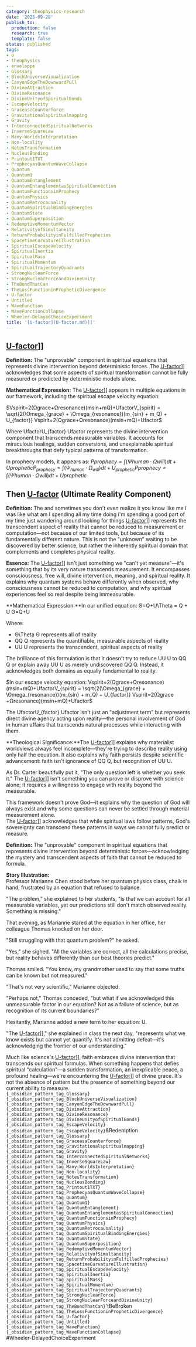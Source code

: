 ```yaml
---
category: theophysics-research
date: '2025-09-28'
publish_to:
  production: false
  research: true
  template: false
status: published
tags:
- o
- theophysics
- enveloppe
- Glossary
- BlockUniverseVisualization
- CanyonEdgeTheDownwardPull
- DivineAttraction
- DivineResonance
- DivineUnityofSpiritualBonds
- EscapeVelocity
- GraceasaCounterforce
- Gravitationalspiritualmapping
- Gravity
- InterconnectedSpiritualNetworks
- InverseSquareLaw
- Many-WorldsInterpretation
- Non-locality
- NotesTransformation
- NucleusBonding
- Printout1TXT
- ProphecyasQuantumWaveCollapse
- Quantum
- Quantum1
- QuantumEntanglement
- QuantumEntanglementasSpiritualConnection
- QuantumFunctionsinProphecy
- QuantumPhysics
- QuantumRetrocausality
- QuantumSpiritualBindingEnergies
- QuantumState
- QuantumSuperposition
- RedemptiveMomentumVector
- RelativityofSimultaneity
- ReturnProbabilityinFulfilledProphecies
- SpacetimeCurvatureIllustration
- SpiritualEscapeVelocity
- SpiritualInertia
- SpiritualMass
- SpiritualMomentum
- SpiritualTrajectoryQuadrants
- StrongNuclearForce
- StrongNuclearForceandDivineUnity
- TheBondThatCan
- TheLossFunctioninPropheticDivergence
- U-factor
- Untitled
- WaveFunction
- WaveFunctionCollapse
- Wheeler-DelayedChoiceExperiment
title: '[U-factor](U-factor.md)]]'
---
```

   
## [U-factor](../enveloppe/U-factor.md)]]   
   
**Definition:** The "unprovable" component in spiritual equations that represents divine intervention beyond deterministic forces. The [U-factor](../enveloppe/U-factor.md)]] acknowledges that some aspects of spiritual transformation cannot be fully measured or predicted by deterministic models alone.   
   
**Mathematical Expression:** The [U-factor](../enveloppe/U-factor.md)]] appears in multiple equations in our framework, including the spiritual escape velocity equation:   
   
$Vspirit=2(Ωgrace+Ωresonance)(msin+mQ)+UfactorV_{spirit} = \sqrt{2(\Omega_{grace} + \Omega_{resonance})(m_{sin} + m_Q) + U_{factor}} Vspirit​=2(Ωgrace​+Ωresonance​)(msin​+mQ​)+Ufactor​​$   
   
Where UfactorU_{factor} Ufactor​ represents the divine intervention component that transcends measurable variables. It accounts for miraculous healings, sudden conversions, and unexplainable spiritual breakthroughs that defy typical patterns of transformation.   
   
In prophecy models, it appears as: $Pprophecy=∫(Ψhuman⋅Ωwill)dt+UpropheticP_{prophecy} = \int (\Psi_{human} \cdot \Omega_{will}) dt + U_{prophetic} Pprophecy​=∫(Ψhuman​⋅Ωwill​)dt+Uprophetic​$   
## Then [U-factor](../enveloppe/U-factor.md) (Ultimate Reality Component)   
   
**Definition:** The and sometimes you don't even realize it you know like me I was like what am I spending all my time doing i'm spending a good part of my time just wandering around looking for things [U-factor](../enveloppe/U-factor.md)]] represents the transcendent aspect of reality that cannot be reduced to measurement or computation—not because of our limited tools, but because of its fundamentally different nature. This is not the "unknown" waiting to be discovered by better science, but rather the inherently spiritual domain that complements and completes physical reality.   
   
**Essence:** The [U-factor](../enveloppe/U-factor.md)]] isn't just something we "can't yet measure"—it's something that by its very nature transcends measurement. It encompasses consciousness, free will, divine intervention, meaning, and spiritual reality. It explains why quantum systems behave differently when observed, why consciousness cannot be reduced to computation, and why spiritual experiences feel so real despite being immeasurable.   
   
**Mathematical Expression:**In our unified equation: Θ=Q+U\Theta = Q + U Θ=Q+U   
   
Where:   
   
   
- Θ\Theta Θ represents all of reality   
- QQ Q represents the quantifiable, measurable aspects of reality   
- UU U represents the transcendent, spiritual aspects of reality   
   
The brilliance of this formulation is that it doesn't try to reduce UU U to QQ Q or explain away UU U as merely undiscovered QQ Q. Instead, it acknowledges both domains as equally fundamental to reality.   
   
$In our escape velocity equation: Vspirit=2(Ωgrace+Ωresonance)(msin+mQ)+UfactorV_{spirit} = \sqrt{2(\Omega_{grace} + \Omega_{resonance})(m_{sin} + m_Q) + U_{factor}} Vspirit​=2(Ωgrace​+Ωresonance​)(msin​+mQ​)+Ufactor​​$   
   
The UfactorU_{factor} Ufactor​ isn't just an "adjustment term" but represents direct divine agency acting upon reality—the personal involvement of God in human affairs that transcends natural processes while interacting with them.   
   
**Theological Significance:**The [U-factor](../enveloppe/U-factor.md)]] explains why materialist worldviews always feel incomplete—they're trying to describe reality using only half the equation. It also explains why faith persists despite scientific advancement: faith isn't ignorance of QQ Q, but recognition of UU U.   
   
As Dr. Carter beautifully put it, "The only question left is whether you seek it." The [U-factor](../enveloppe/U-factor.md)]] isn't something you can prove or disprove with science alone; it requires a willingness to engage with reality beyond the measurable.   
   
This framework doesn't prove God—it explains why the question of God will always exist and why some questions can never be settled through material measurement alone.   
The [U-factor](../enveloppe/U-factor.md)]] acknowledges that while spiritual laws follow patterns, God's sovereignty can transcend these patterns in ways we cannot fully predict or measure.   
   
**Definition:** The "unprovable" component in spiritual equations that represents divine intervention beyond deterministic forces—acknowledging the mystery and transcendent aspects of faith that cannot be reduced to formula.   
   
**Story Illustration:**     
Professor Marianne Chen stood before her quantum physics class, chalk in hand, frustrated by an equation that refused to balance.   
   
"The problem," she explained to her students, "is that we can account for all measurable variables, yet our predictions still don't match observed reality. Something is missing."   
   
That evening, as Marianne stared at the equation in her office, her colleague Thomas knocked on her door.   
   
"Still struggling with that quantum problem?" he asked.   
   
"Yes," she sighed. "All the variables are correct, all the calculations precise, but reality behaves differently than our best theories predict."   
   
Thomas smiled. "You know, my grandmother used to say that some truths can be known but not measured."   
   
"That's not very scientific," Marianne objected.   
   
"Perhaps not," Thomas conceded, "but what if we acknowledged this unmeasurable factor in our equation? Not as a failure of science, but as recognition of its current boundaries?"   
   
Hesitantly, Marianne added a new term to her equation: U.   
   
"The [U-factor](../enveloppe/U-factor.md)]]," she explained in class the next day, "represents what we know exists but cannot yet quantify. It's not admitting defeat—it's acknowledging the frontier of our understanding."   
   
Much like science's [U-factor](../enveloppe/U-factor.md)]], faith embraces divine intervention that transcends our spiritual formulas. When something happens that defies spiritual "calculation"—a sudden transformation, an inexplicable peace, a profound healing—we're encountering the [U-factor](../enveloppe/U-factor.md)]] of divine grace. It's not the absence of pattern but the presence of something beyond our current ability to measure.   
`{_obsidian_pattern_tag_Glossary}`   
`{_obsidian_pattern_tag_BlockUniverseVisualization}`   
`{_obsidian_pattern_tag_CanyonEdgeTheDownwardPull}`   
`{_obsidian_pattern_tag_DivineAttraction}`   
`{_obsidian_pattern_tag_DivineResonance}`   
`{_obsidian_pattern_tag_DivineUnityofSpiritualBonds}`   
`{_obsidian_pattern_tag_EscapeVelocity}`   
`{_obsidian_pattern_tag_EscapeVelocity}`&Redemption   
`{_obsidian_pattern_tag_Glossary}`   
`{_obsidian_pattern_tag_GraceasaCounterforce}`   
`{_obsidian_pattern_tag_Gravitationalspiritualmapping}`   
`{_obsidian_pattern_tag_Gravity}`   
`{_obsidian_pattern_tag_InterconnectedSpiritualNetworks}`   
`{_obsidian_pattern_tag_InverseSquareLaw}`   
`{_obsidian_pattern_tag_Many-WorldsInterpretation}`   
`{_obsidian_pattern_tag_Non-locality}`   
`{_obsidian_pattern_tag_NotesTransformation}`   
`{_obsidian_pattern_tag_NucleusBonding}`   
`{_obsidian_pattern_tag_Printout1TXT}`   
`{_obsidian_pattern_tag_ProphecyasQuantumWaveCollapse}`   
`{_obsidian_pattern_tag_Quantum}`   
`{_obsidian_pattern_tag_Quantum1}`   
`{_obsidian_pattern_tag_QuantumEntanglement}`   
`{_obsidian_pattern_tag_QuantumEntanglementasSpiritualConnection}`   
`{_obsidian_pattern_tag_QuantumFunctionsinProphecy}`   
`{_obsidian_pattern_tag_QuantumPhysics}`   
`{_obsidian_pattern_tag_QuantumRetrocausality}`   
`{_obsidian_pattern_tag_QuantumSpiritualBindingEnergies}`   
`{_obsidian_pattern_tag_QuantumState}`   
`{_obsidian_pattern_tag_QuantumSuperposition}`   
`{_obsidian_pattern_tag_RedemptiveMomentumVector}`   
`{_obsidian_pattern_tag_RelativityofSimultaneity}`   
`{_obsidian_pattern_tag_ReturnProbabilityinFulfilledProphecies}`   
`{_obsidian_pattern_tag_SpacetimeCurvatureIllustration}`   
`{_obsidian_pattern_tag_SpiritualEscapeVelocity}`   
`{_obsidian_pattern_tag_SpiritualInertia}`   
`{_obsidian_pattern_tag_SpiritualMass}`   
`{_obsidian_pattern_tag_SpiritualMomentum}`   
`{_obsidian_pattern_tag_SpiritualTrajectoryQuadrants}`   
`{_obsidian_pattern_tag_StrongNuclearForce}`   
`{_obsidian_pattern_tag_StrongNuclearForceandDivineUnity}`   
`{_obsidian_pattern_tag_TheBondThatCan}`'tBeBroken   
`{_obsidian_pattern_tag_TheLossFunctioninPropheticDivergence}`   
`{_obsidian_pattern_tag_U-factor}`   
`{_obsidian_pattern_tag_Untitled}`   
`{_obsidian_pattern_tag_WaveFunction}`   
`{_obsidian_pattern_tag_WaveFunctionCollapse}`   
#Wheeler-DelayedChoiceExperiment